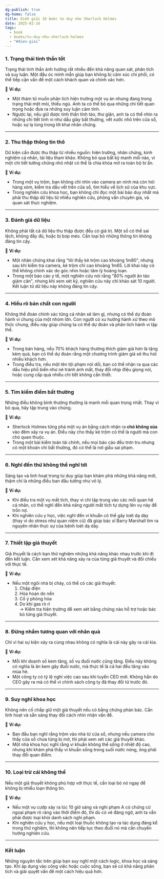 ```yaml
---
dg-publish: true
dg-home: false
title: Diễn giải 10 bước tư duy như Sherlock Holmes
date: 2025-02-16
tags:
  - book
  - books/tu-duy-nhu-sherlock-holmes
  - "#dien-giai"
---
```

### **1. Trạng thái tinh thần tốt**

Trạng thái tinh thần ảnh hưởng rất nhiều đến khả năng quan sát, phân tích và suy luận. Một đầu óc minh mẫn giúp bạn không bị cảm xúc chi phối, có thể tiếp cận vấn đề một cách khách quan và chính xác hơn.

📌 **Ví dụ:**

- Một thám tử muốn phân tích hiện trường một vụ án nhưng đang trong trạng thái mệt mỏi, thiếu ngủ. Anh ta có thể bỏ qua những chi tiết quan trọng hoặc đưa ra những suy luận cảm tính.
- Ngược lại, nếu giữ được tinh thần tỉnh táo, thư giãn, anh ta có thể nhìn ra những chi tiết tinh vi như dấu giày bất thường, vết xước nhỏ trên cửa sổ, hoặc sự lạ lùng trong lời khai nhân chứng.

---

### **2. Thu thập thông tin thô**

Dữ kiện cần được thu thập từ nhiều nguồn: hiện trường, nhân chứng, kinh nghiệm cá nhân, tài liệu tham khảo. Không bỏ qua bất kỳ manh mối nào, vì một chi tiết tưởng chừng nhỏ nhặt có thể là chìa khóa mở ra toàn bộ bí ẩn.

📌 **Ví dụ:**

- Trong một vụ trộm, bạn không chỉ nhìn vào camera an ninh mà còn hỏi hàng xóm, kiểm tra dấu vết trên cửa sổ, tìm hiểu về lịch sử của khu vực.
- Trong nghiên cứu khoa học, bạn không chỉ đọc một bài báo duy nhất mà phải thu thập dữ liệu từ nhiều nghiên cứu, phỏng vấn chuyên gia, và quan sát thực nghiệm.

---

### **3. Đánh giá dữ liệu**

Không phải tất cả dữ liệu thu thập được đều có giá trị. Một số có thể sai lệch, không đầy đủ, hoặc bị bóp méo. Cần loại bỏ những thông tin không đáng tin cậy.

📌 **Ví dụ:**

- Một nhân chứng khai rằng "tôi thấy kẻ trộm cao khoảng 1m80", nhưng sau khi kiểm tra camera, kẻ trộm chỉ cao khoảng 1m65. Lời khai này có thể không chính xác do góc nhìn hoặc tâm lý hoảng loạn.
- Trong một báo cáo y tế, một nghiên cứu nói rằng "80% người ăn táo giảm cân", nhưng khi xem xét kỹ, nghiên cứu này chỉ khảo sát 10 người. Kết luận từ dữ liệu này không đáng tin cậy.

---

### **4. Hiểu rõ bản chất con người**

Không thể đoán chính xác từng cá nhân sẽ làm gì, nhưng có thể dự đoán hành vi chung của một nhóm lớn. Con người có xu hướng hành xử theo mô thức chung, điều này giúp chúng ta có thể dự đoán và phân tích hành vi tập thể.

📌 **Ví dụ:**

- Trong bán hàng, nếu 70% khách hàng thường thích giảm giá hơn là tặng kèm quà, bạn có thể dự đoán rằng một chương trình giảm giá sẽ thu hút nhiều khách hơn.
- Trong điều tra, nếu một tên tội phạm nói dối, bạn có thể nhận ra qua các dấu hiệu phổ biến như né tránh ánh mắt, thay đổi nhịp điệu giọng nói, hoặc cung cấp quá nhiều chi tiết không cần thiết.

---

### **5. Tìm kiếm điểm bất thường**

Những điều không bình thường thường là manh mối quan trọng nhất. Thay vì bỏ qua, hãy tập trung vào chúng.

📌 **Ví dụ:**

- Sherlock Holmes từng phá một vụ án bằng cách nhận ra **chó không sủa** vào đêm xảy ra vụ án. Điều này cho thấy kẻ trộm có thể là người mà con chó quen thuộc.
- Trong một bài kiểm toán tài chính, nếu mọi báo cáo đều trơn tru nhưng có một khoản chi bất thường, đó có thể là nơi giấu sai phạm.

---

### **6. Nghĩ đến thứ không thể nghĩ tới**

Sáng tạo và linh hoạt trong tư duy giúp bạn khám phá những khả năng mới, thậm chí là những điều ban đầu tưởng như vô lý.

📌 **Ví dụ:**

- Khi điều tra một vụ mất tích, thay vì chỉ tập trung vào các mối quan hệ cá nhân, có thể nghĩ đến khả năng người mất tích tự dựng lên vụ này để trốn nợ.
- Khi nghiên cứu y học, việc nghĩ đến vi khuẩn có thể gây loét dạ dày (thay vì do stress như quan niệm cũ) đã giúp bác sĩ Barry Marshall tìm ra nguyên nhân thực sự của bệnh loét dạ dày.

---

### **7. Thiết lập giả thuyết**

Giả thuyết là cách bạn thử nghiệm những khả năng khác nhau trước khi đi đến kết luận. Cần xem xét khả năng xảy ra của từng giả thuyết và đối chiếu với thực tế.

📌 **Ví dụ:**

- Nếu một ngôi nhà bị cháy, có thể có các giả thuyết:
    1. Chập điện
    2. Hỏa hoạn do nến
    3. Cố ý phóng hỏa
    4. Do khí gas rò rỉ  
        -> Kiểm tra hiện trường để xem xét bằng chứng nào hỗ trợ hoặc bác bỏ từng giả thuyết.

---

### **8. Đừng nhầm tương quan với nhân quả**

Chỉ vì hai sự kiện xảy ra cùng nhau không có nghĩa là cái này gây ra cái kia.

📌 **Ví dụ:**

- Mỗi khi doanh số kem tăng, số vụ đuối nước cũng tăng. Điều này không có nghĩa là ăn kem gây đuối nước, mà thực tế là cả hai đều tăng vào mùa hè.
- Một công ty có tỷ lệ nghỉ việc cao sau khi tuyển CEO mới. Không hẳn do CEO gây ra mà có thể vì chính sách công ty đã thay đổi từ trước đó.

---

### **9. Suy nghĩ khoa học**

Không nên cố chấp giữ một giả thuyết nếu có bằng chứng phản bác. Cần linh hoạt và sẵn sàng thay đổi cách nhìn nhận vấn đề.

📌 **Ví dụ:**

- Ban đầu bạn nghĩ rằng trộm vào nhà từ cửa sổ, nhưng nếu camera cho thấy cửa sổ chưa từng bị mở, thì phải xem xét các giả thuyết khác.
- Một nhà khoa học nghĩ rằng vi khuẩn không thể sống ở nhiệt độ cao, nhưng khi khám phá thấy vi khuẩn sống trong suối nước nóng, ông phải thay đổi quan điểm.

---

### **10. Loại trừ cái không thể**

Nếu một giả thuyết không phù hợp với thực tế, cần loại bỏ nó ngay để không bị nhiễu loạn thông tin.

📌 **Ví dụ:**

- Nếu một vụ cướp xảy ra lúc 10 giờ sáng và nghi phạm A có chứng cứ ngoại phạm rõ ràng vào thời điểm đó, thì dù có vẻ đáng ngờ, anh ta vẫn phải được loại khỏi danh sách nghi phạm.
- Khi nghiên cứu y học, nếu một loại thuốc không tạo ra tác dụng đáng kể trong thử nghiệm, thì không nên tiếp tục theo đuổi nó mà cần chuyển hướng nghiên cứu.

---

### **Kết luận**

Những nguyên tắc trên giúp bạn suy nghĩ một cách logic, khoa học và sáng tạo. Khi áp dụng vào công việc hoặc cuộc sống, bạn sẽ có khả năng phân tích và giải quyết vấn đề một cách hiệu quả hơn. 